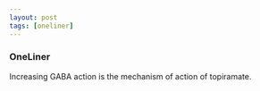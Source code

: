 ```yaml
---
layout: post
tags: [oneliner]
---
```



### OneLiner

Increasing GABA action is the mechanism of action of topiramate.
